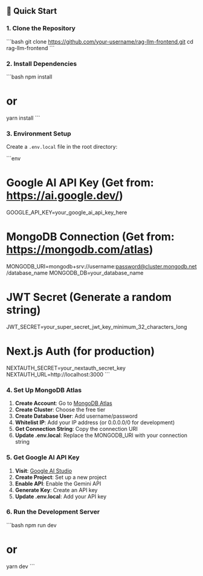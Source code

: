 ## 🚀 Quick Start

### 1. Clone the Repository

\`\`\`bash
git clone https://github.com/your-username/rag-llm-frontend.git
cd rag-llm-frontend
\`\`\`

### 2. Install Dependencies

\`\`\`bash
npm install
# or
yarn install
\`\`\`

### 3. Environment Setup

Create a `.env.local` file in the root directory:

\`\`\`env
# Google AI API Key (Get from: https://ai.google.dev/)
GOOGLE_API_KEY=your_google_ai_api_key_here

# MongoDB Connection (Get from: https://mongodb.com/atlas)
MONGODB_URI=mongodb+srv://username:password@cluster.mongodb.net/database_name
MONGODB_DB=your_database_name

# JWT Secret (Generate a random string)
JWT_SECRET=your_super_secret_jwt_key_minimum_32_characters_long

# Next.js Auth (for production)
NEXTAUTH_SECRET=your_nextauth_secret_key
NEXTAUTH_URL=http://localhost:3000
\`\`\`

### 4. Set Up MongoDB Atlas

1. **Create Account**: Go to [MongoDB Atlas](https://mongodb.com/atlas)
2. **Create Cluster**: Choose the free tier
3. **Create Database User**: Add username/password
4. **Whitelist IP**: Add your IP address (or 0.0.0.0/0 for development)
5. **Get Connection String**: Copy the connection URI
6. **Update .env.local**: Replace the MONGODB_URI with your connection string

### 5. Get Google AI API Key

1. **Visit**: [Google AI Studio](https://ai.google.dev/)
2. **Create Project**: Set up a new project
3. **Enable API**: Enable the Gemini API
4. **Generate Key**: Create an API key
5. **Update .env.local**: Add your API key

### 6. Run the Development Server

\`\`\`bash
npm run dev
# or
yarn dev
\`\`\`
